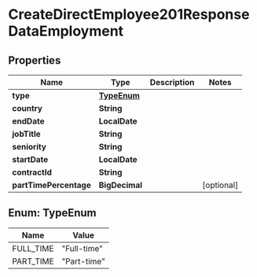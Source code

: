 

# CreateDirectEmployee201ResponseDataEmployment


## Properties

| Name | Type | Description | Notes |
|------------ | ------------- | ------------- | -------------|
|**type** | [**TypeEnum**](#TypeEnum) |  |  |
|**country** | **String** |  |  |
|**endDate** | **LocalDate** |  |  |
|**jobTitle** | **String** |  |  |
|**seniority** | **String** |  |  |
|**startDate** | **LocalDate** |  |  |
|**contractId** | **String** |  |  |
|**partTimePercentage** | **BigDecimal** |  |  [optional] |



## Enum: TypeEnum

| Name | Value |
|---- | -----|
| FULL_TIME | &quot;Full-time&quot; |
| PART_TIME | &quot;Part-time&quot; |



